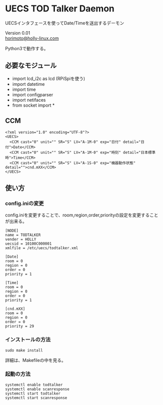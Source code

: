 # UECS TOD Talker Daemon

UECSインタフェースを使ってDate/Timeを送出するデーモン


Version 0.01  
horimoto@holly-linux.com

Python3で動作する。

## 必要なモジュール

 * import lcd_i2c as lcd   (RPiSpiを使う)
 * import datetime
 * import time
 * import configparser
 * import netifaces
 * from socket import *

## CCM

    <?xml version="1.0" encoding="UTF-8"?>
    <UECS>
      <CCM cast="0" unit="" SR="S" LV="A-1M-0" exp="日付" detail="日付">Date</CCM>
      <CCM cast="0" unit="" SR="S" LV="A-1M-0" exp="時刻" detail="日本標準時">Time</CCM>
      <CCM cast="0" unit="" SR="S" LV="A-1S-0" exp="機器動作状態" detail="">cnd.mXX</CCM>
    </UECS>


## 使い方

### config.iniの変更

config.iniを変更することで、room,region,order,priorityの設定を変更することが出来る。

    [NODE]
    name = TODTALKER
    vender = HOLLY
    uecsid = 10100C000001
    xmlfile = /etc/uecs/todtalker.xml
    
    [Date]
    room = 0
    region = 0
    order = 0
    priority = 1
    
    [Time]
    room = 0
    region = 0
    order = 0
    priority = 1
    
    [cnd.mXX]
    room = 0
    region = 0
    order = 0
    priority = 29

### インストールの方法

    sudo make install

 詳細は、Makefileの中を見る。


### 起動の方法

    systemctl enable todtalker
    systemctl enable scanresponse
    systemctl start todtalker
    systemctl start scanresponse
    
